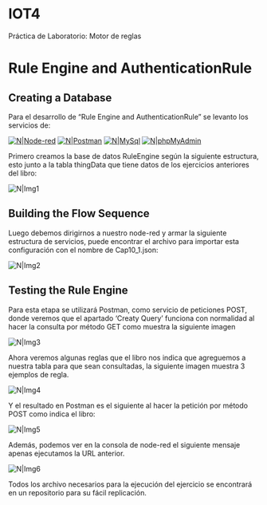# IOT4
Práctica de Laboratorio: Motor de reglas

# Rule Engine and AuthenticationRule


## Creating a Database

Para el desarrollo de “Rule Engine and AuthenticationRule” se levanto los servicios de:

[![N|Node-red](https://i.ibb.co/Q62QZpv/logoigm1.png)](https://nodered.org/) [![N|Postman](https://i.ibb.co/mhFCN4d/postman.png)](https://www.postman.com/) [![N|MySql](https://i.ibb.co/PjLxDCC/logoigm3.png)](https://www.mysql.com/) [![N|phpMyAdmin](https://i.ibb.co/cypsdgy/logoigm4.png)](https://www.phpmyadmin.net/)

Primero creamos la base de datos RuleEngine según la siguiente estructura, esto junto a la tabla thingData que tiene datos de los ejercicios anteriores del libro:

![N|Img1](https://lh3.googleusercontent.com/cBLQ0Ue_aIUESboEgmyDIRbWeUC25NpDhtzYxhv8BaRLe2UvHmxHHC2V3si7zHVx3o8tWV7ZWWBIv24-Fkmr_o2Y51oXqw91KC9kycUvMVbjydkVIltv02g0X3FaEm1Jorv_MqIY)

## Building the Flow Sequence

Luego debemos dirigirnos a nuestro node-red y armar la siguiente estructura de servicios, puede encontrar el archivo para importar esta configuración con el nombre de Cap10_1.json:

![N|Img2](https://lh5.googleusercontent.com/Madn5n3FMbCpIQsAO12JSUh1YDmfdJ-oHqJi4wh6jRVpKNBXSy3cdwf0cP0cdkeYyjNDHR4PxgSw2iMBM0FP-jrhxp0HuY-7La0TdBDwxyohj0QQe5XW4pUgN0Sn1eYrNbTs2J_q)

## Testing the Rule Engine

Para esta etapa se utilizará Postman, como servicio de peticiones POST, donde veremos que el apartado ‘Creaty Query’ funciona con normalidad al hacer la consulta por método GET como muestra la siguiente imagen

![N|Img3](https://lh3.googleusercontent.com/txT-Rac10owPr5gFwhIyivlsE-2mWH45YvdYbC_jI5jgF_RebZapMOVLf0N6HZh25uL_R7q9bLbVCNg21jSdVM9BoICXUSyS19Cw7YWHY245Ux0GKtmIuJ6Z-bqs4fkZLSyoXtmw)

Ahora veremos algunas reglas que el libro nos indica que agreguemos a nuestra tabla para que sean consultadas, la siguiente imagen muestra 3 ejemplos de regla.

![N|Img4](https://lh6.googleusercontent.com/gmdJVhxspaW2r-6oPkBja8w5jR-w_7g5uT3dgp-uzPxqzuk_vQqyyOiJ41Fxpl4hQGsivmjO88118yIaI_aTUQC5n34dztnCNS15e__v_PNWyTnjlrmYFHElviUEB6fV4r0OLKbm)
  
Y el resultado en Postman es el siguiente al hacer la petición por método POST como indica el libro:

![N|Img5](https://lh5.googleusercontent.com/DlP966HGEjxpRA5I57rljMcDNTycgl1xPeFHEmdob-D6TjVU7Mebw1GRbyRZVmczpOou5spTH5DCK6cYbiYpWtHcNHx9fgq28N2pHdVbrw_uysFm264pwvXJ9W0zDP6NkWNEJNwx)

Además, podemos ver en la consola de node-red el siguiente mensaje apenas ejecutamos la URL anterior.

![N|Img6](https://lh5.googleusercontent.com/x4hQ8GPIBYVpqhZAwkUY3AsGco0Ua6iqo4dDNfNOVEtpNLJUBa2g6Zp0f6xEFQ_r33V6xPrFQiiNINEjbl46GZau6xSr4wlHZwPfXDUkkxs9Ro_OWMsV_BeIoniJ8yo2w_jUYmet)

Todos los archivo necesarios para la ejecución del ejercicio se encontrará en un repositorio para su fácil replicación.

